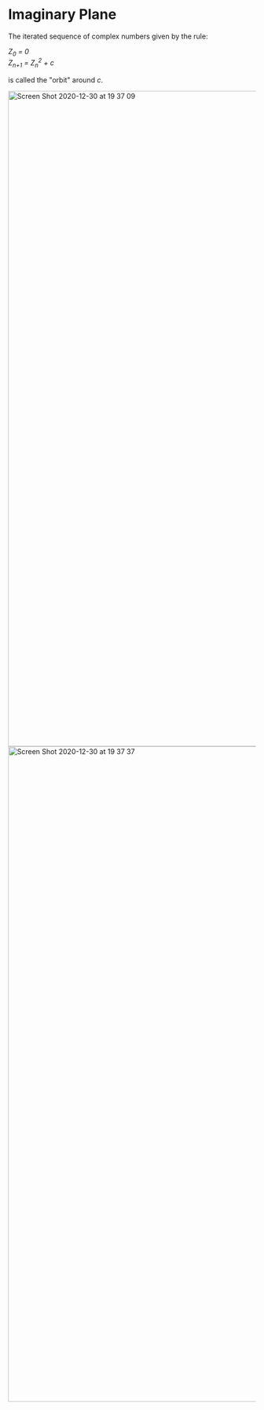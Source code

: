# Imaginary Plane

The iterated sequence of complex numbers given by the rule:

_Z<sub>0</sub> = 0_  <br>
_Z<sub>n+1</sub> = Z<sub>n</sub><sup>2</sup> + c_ 


is called the "orbit" around _c_.

<img width="1335" alt="Screen Shot 2020-12-30 at 19 37 09" src="https://user-images.githubusercontent.com/24706154/103373955-9482f800-4ad6-11eb-9939-3ceb89f53482.png">
<img width="1335" alt="Screen Shot 2020-12-30 at 19 37 37" src="https://user-images.githubusercontent.com/24706154/103373961-98167f00-4ad6-11eb-89ea-9aaf73a98cb0.png">
